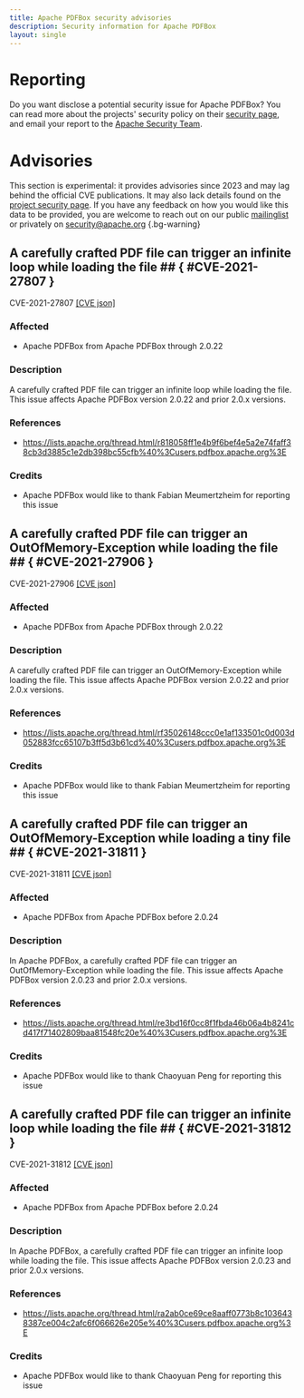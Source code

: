 ```yaml
---
title: Apache PDFBox security advisories
description: Security information for Apache PDFBox
layout: single
---
```


# Reporting

Do you want disclose a potential security issue for Apache PDFBox? You can read more about the projects' security policy on their [security page](https://pdfbox.apache.org/security.html), and email your report to the [Apache Security Team](mailto:security@apache.org).

# Advisories

This section is experimental: it provides advisories since 2023 and may lag behind the official CVE publications. It may also lack details found on the [project security page](https://pdfbox.apache.org/security.html). If you have any feedback on how you would like this data to be provided, you are welcome to reach out on our public [mailinglist](/mailinglist) or privately on [security@apache.org](mailto:security@apache.org)
{.bg-warning}

## A carefully crafted PDF file can trigger an infinite loop while loading the file ## { #CVE-2021-27807 }

CVE-2021-27807 [\[CVE json\]](./CVE-2021-27807.cve.json)

### Affected

* Apache PDFBox from Apache PDFBox through 2.0.22


### Description

A carefully crafted PDF file can trigger an infinite loop while loading the file. This issue affects Apache PDFBox version 2.0.22 and prior 2.0.x versions.

### References
* https://lists.apache.org/thread.html/r818058ff1e4b9f6bef4e5a2e74faff38cb3d3885c1e2db398bc55cfb%40%3Cusers.pdfbox.apache.org%3E


### Credits
* Apache PDFBox would like to thank Fabian Meumertzheim for reporting this issue


## A carefully crafted PDF file can trigger an OutOfMemory-Exception while loading the file ## { #CVE-2021-27906 }

CVE-2021-27906 [\[CVE json\]](./CVE-2021-27906.cve.json)

### Affected

* Apache PDFBox from Apache PDFBox through 2.0.22


### Description

A carefully crafted PDF file can trigger an OutOfMemory-Exception while loading the file. This issue affects Apache PDFBox version 2.0.22 and prior 2.0.x versions.

### References
* https://lists.apache.org/thread.html/rf35026148ccc0e1af133501c0d003d052883fcc65107b3ff5d3b61cd%40%3Cusers.pdfbox.apache.org%3E


### Credits
* Apache PDFBox would like to thank Fabian Meumertzheim for reporting this issue


## A carefully crafted PDF file can trigger an OutOfMemory-Exception while loading a tiny file ## { #CVE-2021-31811 }

CVE-2021-31811 [\[CVE json\]](./CVE-2021-31811.cve.json)

### Affected

* Apache PDFBox from Apache PDFBox before 2.0.24


### Description

In Apache PDFBox, a carefully crafted PDF file can trigger an OutOfMemory-Exception while loading the file. This issue affects Apache PDFBox version 2.0.23 and prior 2.0.x versions.

### References
* https://lists.apache.org/thread.html/re3bd16f0cc8f1fbda46b06a4b8241cd417f71402809baa81548fc20e%40%3Cusers.pdfbox.apache.org%3E


### Credits
* Apache PDFBox would like to thank Chaoyuan Peng for reporting this issue


## A carefully crafted PDF file can trigger an infinite loop while loading the file ## { #CVE-2021-31812 }

CVE-2021-31812 [\[CVE json\]](./CVE-2021-31812.cve.json)

### Affected

* Apache PDFBox from Apache PDFBox before 2.0.24


### Description

In Apache PDFBox, a carefully crafted PDF file can trigger an infinite loop while loading the file. This issue affects Apache PDFBox version 2.0.23 and prior 2.0.x versions.

### References
* https://lists.apache.org/thread.html/ra2ab0ce69ce8aaff0773b8c1036438387ce004c2afc6f066626e205e%40%3Cusers.pdfbox.apache.org%3E


### Credits
* Apache PDFBox would like to thank Chaoyuan Peng for reporting this issue

